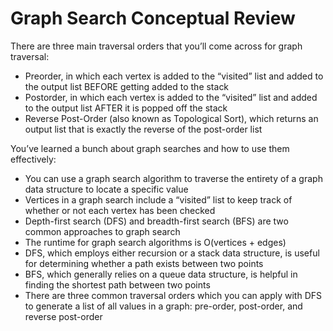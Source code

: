 # Graph Search Conceptual Review

There are three main traversal orders that you’ll come across for graph traversal:

- Preorder, in which each vertex is added to the “visited” list and added to the output list BEFORE getting added to the stack
- Postorder, in which each vertex is added to the “visited” list and added to the output list AFTER it is popped off the stack
- Reverse Post-Order (also known as Topological Sort), which returns an output list that is exactly the reverse of the post-order list

You’ve learned a bunch about graph searches and how to use them effectively:

- You can use a graph search algorithm to traverse the entirety of a graph data structure to locate a specific value
- Vertices in a graph search include a “visited” list to keep track of whether or not each vertex has been checked
- Depth-first search (DFS) and breadth-first search (BFS) are two common approaches to graph search
- The runtime for graph search algorithms is O(vertices + edges)
- DFS, which employs either recursion or a stack data structure, is useful for determining whether a path exists between two points
- BFS, which generally relies on a queue data structure, is helpful in finding the shortest path between two points
- There are three common traversal orders which you can apply with DFS to generate a list of all values in a graph: pre-order, post-order, and reverse post-order
